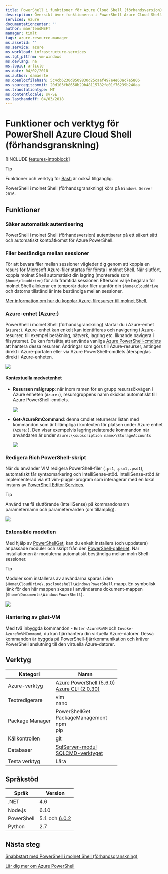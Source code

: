 ```yaml
---
title: PowerShell i funktioner för Azure Cloud Shell (förhandsversion) | Microsoft Docs
description: Översikt över funktionerna i PowerShell Azure Cloud Shell
services: Azure
documentationcenter: ''
author: maertendMSFT
manager: timlt
tags: azure-resource-manager
ms.assetid: ''
ms.service: azure
ms.workload: infrastructure-services
ms.tgt_pltfrm: vm-windows
ms.devlang: na
ms.topic: article
ms.date: 04/02/2018
ms.author: damaerte
ms.openlocfilehash: 5c4cb6230d8509830d25caaf497e4e63ac7e5806
ms.sourcegitcommit: 20d103fb8658b29b48115782fe01f76239b240aa
ms.translationtype: MT
ms.contentlocale: sv-SE
ms.lasthandoff: 04/03/2018
---
```

# <a name="features--tools-for-powershell-in-azure-cloud-shell-preview"></a>Funktioner och verktyg för PowerShell Azure Cloud Shell (förhandsgranskning)

[!INCLUDE [features-introblock](../../includes/cloud-shell-features-introblock.md)]

> [!TIP]
> Funktioner och verktyg för [Bash](features.md) är också tillgänglig.

PowerShell i molnet Shell (förhandsgranskning) körs på `Windows Server 2016`.

## <a name="features"></a>Funktioner

### <a name="secure-automatic-authentication"></a>Säker automatisk autentisering

PowerShell i molnet Shell (förhandsversion) autentiserar på ett säkert sätt och automatiskt kontoåtkomst för Azure PowerShell.

### <a name="files-persistence-across-sessions"></a>Filer beständiga mellan sessioner

För att bevara filer mellan sessioner vägleder dig genom att koppla en resurs för Microsoft Azure-filer startas för första i molnet Shell.
När slutfört, koppla molnet Shell automatiskt din lagring (monterade som `$home\clouddrive`) för alla framtida sessioner.
Eftersom varje begäran för molnet Shell allokerar en temporär dator filer utanför din `$home\clouddrive` och datorns tillstånd är inte beständiga mellan sessioner.

[Mer information om hur du kopplar Azure-filresurser till molnet Shell.](persisting-shell-storage-powershell.md)

### <a name="azure-drive-azure"></a>Azure-enhet (Azure:)

PowerShell i molnet Shell (förhandsgranskning) startar du i Azure-enhet (`Azure:`).
Azure-enhet kan enkelt kan identifieras och navigering i Azure-resurser, till exempel beräkning, nätverk, lagring etc. liknande navigera i filsystemet.
Du kan fortsätta att använda vanliga [Azure PowerShell-cmdlets](https://docs.microsoft.com/powershell/azure) att hantera dessa resurser.
Ändringar som görs till Azure-resurser, antingen direkt i Azure-portalen eller via Azure PowerShell-cmdlets återspeglas direkt i Azure-enheten.

![](media/features-powershell/azure-drive.png)

#### <a name="contextual-awareness"></a>Kontextuella medvetenhet
- **Resursen målgrupp**: när inom ramen för en grupp resurssökvägen i Azure enheten (`Azure:`), resursgruppens namn skickas automatiskt till Azure PowerShell-cmdlets.

    ![](media/features-powershell/resource-group-autocomplete.png)

- **Get-AzureRmCommand**: denna cmdlet returnerar listan med kommandon som är tillämpliga i kontexten för platsen under Azure enhet (`Azure:`). Den visar exempelvis lagringsrelaterade kommandon när användaren är under `Azure:\<subscription name>\StorageAccounts`

    ![](media/features-powershell/get-azurermcommand.png)

### <a name="rich-powershell-script-editing"></a>Redigera Rich PowerShell-skript

När du använder VIM redigera PowerShell-filer (`.ps1,.psm1,.psd1`), automatiskt får syntaxmarkering och IntelliSense-stöd.
IntelliSense-stöd är implementerad via ett vim-plugin-program som interagerar med en lokal instans av [PowerShell Editor Services](https://github.com/PowerShell/PowerShellEditorServices).

> [!TIP]
> Använd `TAB` få slutförande (IntelliSense) på kommandonamn parameternamn och parametervärden (om tillämplig).

![](media/features-powershell/powershell-editing-vim.png)

### <a name="extensible-model"></a>Extensible modellen

Med hjälp av [PowerShellGet](https://docs.microsoft.com/powershell/module/powershellget), kan du enkelt installera (och uppdatera) anpassade moduler och skript från den [PowerShell-galleriet](https://www.powershellgallery.com).
När installationen är modulerna automatiskt beständiga mellan moln Shell-sessioner.

> [!TIP]
> Moduler som installeras av användarna sparas i den `$Home\CloudDrive\.pscloudshell\WindowsPowerShell` mapp. En symbolisk länk för den här mappen skapas i användarens dokument-mappen (`$home\Documents\WindowsPowerShell`).

![](media/features-powershell/powershellget-module.png)

### <a name="management-of-guest-vms"></a>Hantering av gäst-VM

Med två inbyggda kommandon - `Enter-AzureRmVM` och `Invoke-AzureRmVMCommand`, du kan fjärrhantera din virtuella Azure-datorer.
Dessa kommandon är byggda på PowerShell-fjärrkommunikation och kräver PowerShell anslutning till den virtuella Azure-datorer.

## <a name="tools"></a>Verktyg

|**Kategori**    |**Namn**                                 |
|----------------|-----------------------------------------|
|Azure-verktyg     |[Azure PowerShell (5.6.0)](https://docs.microsoft.com/powershell/azure/overview)<br> [Azure CLI (2.0.30)](https://docs.microsoft.com/cli/azure)|
|Textredigerare    |vim<br> nano                             |
|Package Manager |PowerShellGet<br> PackageManagement<br> npm<br> pip |
|Källkontrollen  |git                                      |
|Databaser       |[SqlServer-modul](https://www.powershellgallery.com/packages/SqlServer)<br> [SQLCMD-verktyget](https://docs.microsoft.com/sql/tools/sqlcmd-utility)      |
|Testa verktyg      |Lära                                   |

## <a name="language-support"></a>Språkstöd

|**Språk**|**Version**|
|------------|-----------|
|.NET        |4.6        |
|Node.js     |6.10       |
|PowerShell  |5.1 och [6.0.2](https://github.com/PowerShell/powershell/releases)       |
|Python      |2.7        |

## <a name="next-steps"></a>Nästa steg

[Snabbstart med PowerShell i molnet Shell (förhandsgranskning)](quickstart-powershell.md)

[Lär dig mer om Azure PowerShell](https://docs.microsoft.com/powershell/azure/)
